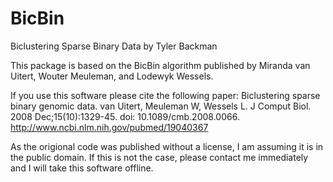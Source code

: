 # BicBin
Biclustering Sparse Binary Data by Tyler Backman

This package is based on the BicBin algorithm published by 
Miranda van Uitert, Wouter Meuleman, and Lodewyk Wessels.

If you use this software please cite the following paper:
Biclustering sparse binary genomic data.
van Uitert, Meuleman W, Wessels L.
J Comput Biol. 2008 Dec;15(10):1329-45. doi: 10.1089/cmb.2008.0066.
http://www.ncbi.nlm.nih.gov/pubmed/19040367

As the origional code was published without a license, I am assuming it is in the public
domain. If this is not the case, please contact me immediately and I will take this
software offline.
